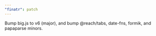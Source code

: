 ```yaml
---
"finatr": patch
---
```


Bump big.js to v6 (major), and bump @reach/tabs, date-fns, formik, and papaparse minors.
